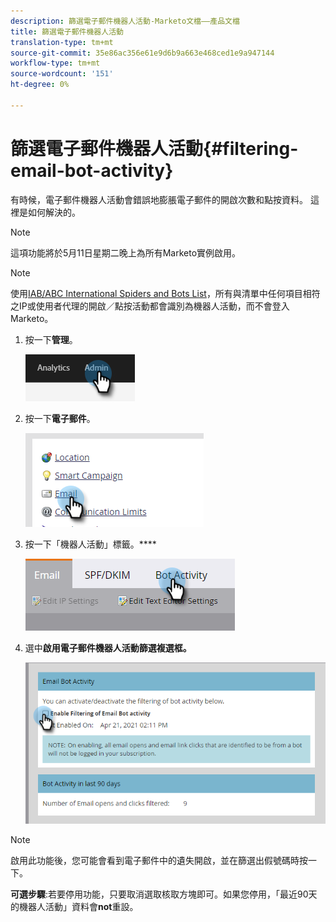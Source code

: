 ```yaml
---
description: 篩選電子郵件機器人活動-Marketo文檔——產品文檔
title: 篩選電子郵件機器人活動
translation-type: tm+mt
source-git-commit: 35e86ac356e61e9d6b9a663e468ced1e9a947144
workflow-type: tm+mt
source-wordcount: '151'
ht-degree: 0%

---
```


# 篩選電子郵件機器人活動{#filtering-email-bot-activity}

有時候，電子郵件機器人活動會錯誤地膨脹電子郵件的開啟次數和點按資料。 這裡是如何解決的。

>[!NOTE]
>
>這項功能將於5月11日星期二晚上為所有Marketo實例啟用。

>[!NOTE]
>
>使用[IAB/ABC International Spiders and Bots List](https://www.iab.com/guidelines/iab-abc-international-spiders-bots-list/)，所有與清單中任何項目相符之IP或使用者代理的開啟／點按活動都會識別為機器人活動，而不會登入Marketo。

1. 按一下&#x200B;**管理**。

   ![](assets/filtering-email-bot-activity-1.png)

1. 按一下&#x200B;**電子郵件**。

   ![](assets/filtering-email-bot-activity-2.png)

1. 按一下「機器人活動」標籤。****

   ![](assets/filtering-email-bot-activity-3.png)

1. 選中&#x200B;**啟用電子郵件機器人活動篩選複選框。**

   ![](assets/filtering-email-bot-activity-4.png)

>[!NOTE]
>
>啟用此功能後，您可能會看到電子郵件中的遺失開啟，並在篩選出假號碼時按一下。

**可選步驟**:若要停用功能，只要取消選取核取方塊即可。如果您停用，「最近90天的機器人活動」資料會&#x200B;**not**&#x200B;重設。
